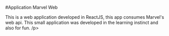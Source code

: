 #Application Marvel Web

<p> 
This is a web application developed in ReactJS, this app consumes Marvel's web api. This small application was developed in the learning instinct and also for fun.
/p>

